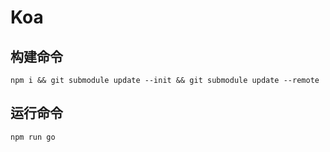 # Koa

## 构建命令
```
npm i && git submodule update --init && git submodule update --remote
```

## 运行命令
```
npm run go
```

